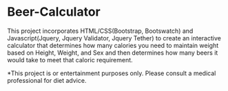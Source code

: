 # Beer-Calculator

This project incorporates HTML/CSS(Bootstrap, Bootswatch) and Javascript(Jquery, Jquery Validator, Jquery Tether) to create an interactive calculator that determines how many calories you need to maintain weight based on Height, Weight, and Sex and then determines how many beers it would take to meet that caloric requirement.

*This project is or entertainment purposes only. Please consult a medical professional for diet advice.
